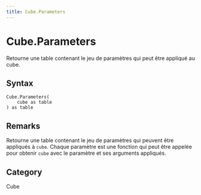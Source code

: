 ```yaml
---
title: Cube.Parameters
---
```


# Cube.Parameters


Retourne une table contenant le jeu de paramètres qui peut être appliqué au cube.


## Syntax

```powerquery
Cube.Parameters(
    cube as table
) as table
```


## Remarks

Retourne une table contenant le jeu de paramètres qui peuvent être appliqués à <code>cube</code>. Chaque paramètre est une fonction qui peut être appelée pour obtenir <code>cube</code> avec le paramètre et ses arguments appliqués.



## Category
Cube
